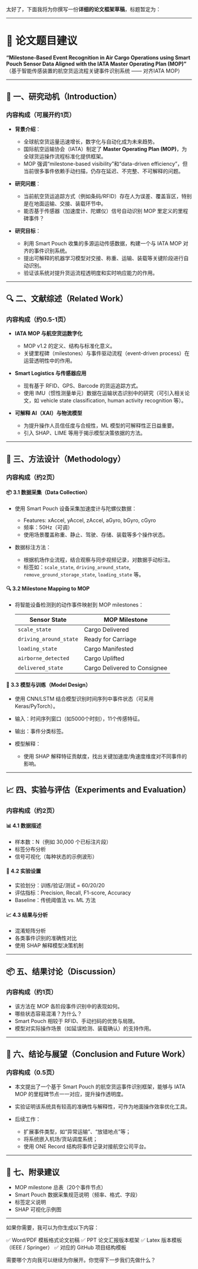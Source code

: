 太好了，下面我将为你撰写一份**详细的论文框架草稿**，标题暂定为：

---

# 📝 **论文题目建议**

**“Milestone-Based Event Recognition in Air Cargo Operations using Smart Pouch Sensor Data Aligned with the IATA Master Operating Plan (MOP)”**
（基于智能传感装置的航空货运流程关键事件识别系统 —— 对齐IATA MOP）

---

## 🎯 一、研究动机（Introduction）

### 内容构成（可展开约1页）

* **背景介绍**：

  * 全球航空货运量迅速增长，数字化与自动化成为未来趋势。
  * 国际航空运输协会（IATA）制定了 **Master Operating Plan (MOP)**，为全球货运操作流程标准化提供框架。
  * MOP 强调“milestone-based visibility”和“data-driven efficiency”，但当前很多事件依赖手动扫描，仍存在延迟、不完整、不可解释的问题。

* **研究问题**：

  * 当前航空货运追踪方式（例如条码/RFID）存在人为误差、覆盖盲区，特别是在地面运输、交接、装载环节中。
  * 能否基于传感器（加速度计、陀螺仪）信号自动识别 MOP 里定义的里程碑事件？

* **研究目标**：

  * 利用 Smart Pouch 收集的多源运动传感数据，构建一个与 IATA MOP 对齐的事件识别系统。
  * 提出可解释的机器学习模型对交接、称重、运输、装载等关键阶段进行自动识别。
  * 验证该系统对提升货运流程透明度和实时响应能力的作用。

---

## 🔍 二、文献综述（Related Work）

### 内容构成（约0.5-1页）

* **IATA MOP 与航空货运数字化**

  * MOP v1.2 的定义、结构与标准化意义。
  * 关键里程碑（milestones）与事件驱动流程（event-driven process）在运营透明性中的作用。

* **Smart Logistics 与传感器应用**

  * 现有基于 RFID、GPS、Barcode 的货运追踪方式。
  * 使用 IMU（惯性测量单元）数据在运输状态识别中的研究（可引入相关论文，如 vehicle state classification, human activity recognition 等）。

* **可解释 AI（XAI）与物流模型**

  * 为提升操作人员信任度与合规性，ML 模型的可解释性正日益重要。
  * 引入 SHAP、LIME 等用于揭示模型决策依据的方法。

---

## 🧪 三、方法设计（Methodology）

### 内容构成（约2页）

#### 📦 3.1 数据采集（Data Collection）

* 使用 Smart Pouch 设备采集加速度计与陀螺仪数据：

  * Features: xAccel, yAccel, zAccel, aGyro, bGyro, cGyro
  * 频率：50Hz（可调）
  * 使用场景覆盖称重、静止、驾驶、存储、装载等多个操作状态。

* 数据标注方法：

  * 根据机场作业流程，结合观察与同步视频记录，对数据手动标注。
  * 标签如：`scale_state`, `driving_around_state`, `remove_ground_storage_state`, `loading_state` 等。

#### 🔍 3.2 Milestone Mapping to MOP

* 将智能设备检测到的动作事件映射到 MOP milestones：

  | Sensor State           | MOP Milestone                |
  | ---------------------- | ---------------------------- |
  | `scale_state`          | Cargo Delivered              |
  | `driving_around_state` | Ready for Carriage           |
  | `loading_state`        | Cargo Manifested             |
  | `airborne_detected`    | Cargo Uplifted               |
  | `delivered_state`      | Cargo Delivered to Consignee |

#### 🤖 3.3 模型与训练（Model Design）

* 使用 CNN/LSTM 结合模型识别时间序列中事件状态（可采用 Keras/PyTorch）。

* 输入：时间序列窗口（如5000个时刻），11个传感特征。

* 输出：事件分类标签。

* 模型解释：

  * 使用 SHAP 解释特征贡献度，找出关键加速度/角速度维度对不同事件的影响。

---

## 📈 四、实验与评估（Experiments and Evaluation）

### 内容构成（约2页）

#### 📊 4.1 数据描述

* 样本数：N（例如 30,000 个已标注片段）
* 标签分布分析
* 信号可视化（每种状态的示例波形）

#### 🧪 4.2 实验设置

* 实验划分：训练/验证/测试 = 60/20/20
* 评估指标：Precision, Recall, F1-score, Accuracy
* Baseline：传统阈值法 vs. ML 方法

#### 📈 4.3 结果与分析

* 混淆矩阵分析
* 各类事件识别的准确性对比
* 使用 SHAP 解释模型决策机制

---

## 📦 五、结果讨论（Discussion）

### 内容构成（约1页）

* 该方法在 MOP 各阶段事件识别中的表现如何。
* 哪些状态容易混淆？为什么？
* Smart Pouch 相较于 RFID、手动扫码的优势与局限。
* 模型对实际操作场景（如延误检测、装载确认）的支持作用。

---

## 🧭 六、结论与展望（Conclusion and Future Work）

### 内容构成（0.5页）

* 本文提出了一个基于 Smart Pouch 的航空货运事件识别框架，能够与 IATA MOP 的里程碑节点一一对应，提升操作透明度。
* 实验证明该系统具有较高的准确性与解释性，可作为地面操作效率优化工具。
* 后续工作：

  * 扩展事件类型，如“异常运输”、“放错地点”等；
  * 将系统嵌入机场/货站调度系统；
  * 使用 ONE Record 结构将事件记录对接航空公司平台。

---

## 🔗 七、附录建议

* MOP milestone 总表（20个事件节点）
* Smart Pouch 数据采集规范说明（频率、格式、字段）
* 标签定义说明
* SHAP 可视化示例图

---

如果你需要，我可以为你生成以下内容：

✅ Word/PDF 模板格式论文初稿
✅ PPT 论文汇报版本框架
✅ Latex 版本模板（IEEE / Springer）
✅ 对应的 GitHub 项目结构模板

需要哪个方向我可以继续为你展开。你觉得下一步我们先做什么？
